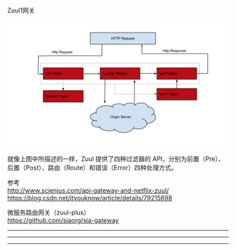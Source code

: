 Zuul1网关    
    
![zuul1结构](images/zuul1结构.png "ReferencePicture")    
    
就像上图中所描述的一样，Zuul 提供了四种过滤器的 API，分别为前置（Pre）、后置（Post）、路由（Route）和错误（Error）四种处理方式。    
    
参考    
http://www.scienjus.com/api-gateway-and-netflix-zuul/    
https://blog.csdn.net/ityouknow/article/details/79215698    
    
    
    
微服务路由网关（zuul-plus）    
https://github.com/siaorg/sia-gateway    
    
    
---------------------------------------------------------------------------------------------------------------------    
    
    
    
    
---------------------------------------------------------------------------------------------------------------------    
    
    
    
    
    
---------------------------------------------------------------------------------------------------------------------    
    
    
    
